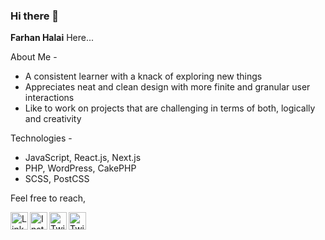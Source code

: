 ### Hi there 👋

<b>Farhan Halai</b> Here...

About Me -

- A consistent learner with a knack of exploring new things
- Appreciates neat and clean design with more finite and granular user interactions
- Like to work on projects that are challenging in terms of both, logically and creativity

Technologies -

- JavaScript, React.js, Next.js
- PHP, WordPress, CakePHP
- SCSS, PostCSS

Feel free to reach,

<div style="display: block">
    <a href="https://in.linkedin.com/in/farhan-halai-127152118" target="_blank" rel="nofollow"><img align="left" src="https://cdn.jsdelivr.net/npm/simple-icons@3.0.1/icons/linkedin.svg" alt="LinkedIn" height="28" width="28" /></a>
    <a href="https://instagram.com/farhanhalai" target="_blank" rel="nofollow"><img align="left" src="https://cdn.jsdelivr.net/npm/simple-icons@3.0.1/icons/instagram.svg" alt="Instagram" height="28" width="28" /></a>
    <a href="https://twitter.com/farhan_halai" target="_blank" rel="nofollow"><img align="left" src="https://cdn.jsdelivr.net/npm/simple-icons@3.0.1/icons/twitter.svg" alt="Twitter" height="28" width="28" /></a>
    <a href="https://medium.com/@farhanhalai30" target="_blank" rel="nofollow"><img align="left" src="https://cdn.jsdelivr.net/npm/simple-icons@3.0.1/icons/medium.svg" alt="Twitter" height="28" width="28" /></a>
</div>
<!--
**farhanhalai30/farhanhalai30** is a ✨ _special_ ✨ repository because its `README.md` (this file) appears on your GitHub profile.

Here are some ideas to get you started:

- 🔭 I’m currently working on ...
- 🌱 I’m currently learning ...
- 👯 I’m looking to collaborate on ...
- 🤔 I’m looking for help with ...
- 💬 Ask me about ...
- 📫 How to reach me: ...
- 😄 Pronouns: ...
- ⚡ Fun fact: ...
  -->
